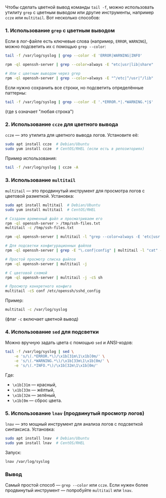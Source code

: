 Чтобы сделать цветной вывод команды `tail -f`, можно использовать утилиту `grep` с цветным выводом или другие инструменты, например `ccze` или `multitail`. Вот несколько способов:

### 1. **Использование `grep` с цветным выводом**
Если в лог-файле есть ключевые слова (например, `ERROR`, `WARNING`), можно подсветить их с помощью `grep --color`:

```bash
tail -f /var/log/syslog | grep --color -E 'ERROR|WARNING|INFO'
```
```bash
rpm -ql openssh-server | grep --color=always -E "etc|usr|lib|share"

# Или с цветным выводом через grep
rpm -ql openssh-server | grep --color=always -E "^/etc|^/usr|^/lib"
```

Если нужно сохранить все строки, но подсветить определённые паттерны:
```bash
tail -f /var/log/syslog | grep --color -E '.*ERROR.*|.*WARNING.*|$'
```
(где `$` означает "любая строка")

### 2. **Использование `ccze` для цветного вывода**
`ccze` — это утилита для цветного вывода логов. Установите её:
```bash
sudo apt install ccze  # Debian/Ubuntu
sudo yum install ccze  # CentOS/RHEL (если есть в репозиториях)
```

Пример использования:
```bash
tail -f /var/log/syslog | ccze -A
```

### 3. **Использование `multitail`**
`multitail` — это продвинутый инструмент для просмотра логов с цветовой разметкой. Установка:
```bash
sudo apt install multitail  # Debian/Ubuntu
sudo yum install multitail  # CentOS/RHEL
```
```bash
# Создаем временный файл и просматриваем его
rpm -ql openssh-server > /tmp/ssh-files.txt
multitail -c /tmp/ssh-files.txt

rpm -ql openssh-server | multitail -l "grep --color=always -E 'etc|usr|lib|share'"

# Для подсветки конфигурационных файлов
rpm -ql openssh-server | grep -E "\.conf|config" | multitail -l "cat" -cS conf

# Простой просмотр списка файлов
rpm -ql openssh-server | multitail -j

# С цветовой схемой
rpm -ql openssh-server | multitail -j -cS sh

# Просмотр конкретного конфига
multitail -cS conf /etc/openssh/sshd_config
```


Пример:
```bash
multitail -c /var/log/syslog
```
(флаг `-c` включает цветной вывод)

### 4. **Использование `sed` для подсветки**
Можно вручную задать цвета с помощью `sed` и ANSI-кодов:
```bash
tail -f /var/log/syslog | sed \
    -e 's/\(.*ERROR.*\)/\x1b[31m\1\x1b[0m/' \
    -e 's/\(.*WARNING.*\)/\x1b[33m\1\x1b[0m/' \
    -e 's/\(.*INFO.*\)/\x1b[32m\1\x1b[0m/'
```
Где:
- `\x1b[31m` — красный,
- `\x1b[33m` — жёлтый,
- `\x1b[32m` — зелёный,
- `\x1b[0m` — сброс цвета.

### 5. **Использование `lnav` (продвинутый просмотр логов)**
`lnav` — это мощный инструмент для анализа логов с подсветкой синтаксиса. Установка:
```bash
sudo apt install lnav  # Debian/Ubuntu
sudo yum install lnav  # CentOS/RHEL
```

Запуск:
```bash
lnav /var/log/syslog
```

### Вывод
Самый простой способ — `grep --color` или `ccze`. Если нужен более продвинутый инструмент — попробуйте `multitail` или `lnav`.
